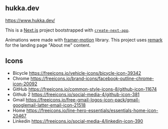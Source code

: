 ## hukka.dev

https://www.hukka.dev/

This is a [Next.js](https://nextjs.org/) project bootstrapped with [`create-next-app`](https://github.com/vercel/next.js/tree/canary/packages/create-next-app).

Animations were made with [framer-motion](https://www.framer.com/motion/) library.
This project uses [remark](https://www.npmjs.com/package/remark) for the landing page "About me" content.

## Icons

- Bicycle https://freeicons.io/vehicle-icons/bicycle-icon-39342 
- Chrome https://freeicons.io/brand-icons/facebook-outline-chrome-icon-20092
- GitHub https://freeicons.io/common-style-icons-8/github-icon-11674
- Github 2 https://freeicons.io/social-media-4/github-icon-381
- Gmail https://freeicons.io/free-gmail-logos-icon-pack/gmail-googlemail-latter-email-icon-21518
- Home https://freeicons.io/line-hero-essentials/essentials-home-icon-20467
- Linkedin https://freeicons.io/social-media-4/linkedin-icon-390